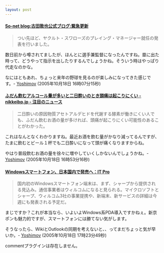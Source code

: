 ```yaml
---
layout: post
---
```

<h4><a href="http://blog.so-net.ne.jp/atsuya-furuta/2005-10-18">So-net blog:古田敦也公式ブログ:緊急更新</a></h4>
<blockquote><p>つい先ほど、ヤクルト・スワローズのプレイング・マネージャー就任の発表を行いました。</p>
</blockquote>
<p>数日前から噂されてましたが、ほんとに選手兼監督になったんですね。塁に出た時って、どうやって指示を出したりするんでしょうかね。そういう時はやっぱり代走なのかな。</p>
<p>なにはともあれ、ちょっと来年の野球を見るのが楽しみになってきた感じです。- <a href="/?page=Yoshimov" class="wikipage">Yoshimov</a> (2005年10月18日 16時07分15秒)</p>
<h4><a href="http://nikkeibp.jp/wcs/leaf/CID/onair/jp/flash_rss/404021">ふだん飲むアルコール量が多いと二日酔いのとき頭痛は起こりにくい - nikkeibp.jp - 注目のニュース</a></h4>
<blockquote><p>二日酔いの原因物質アセトアルデヒドを代謝する酵素が働きにくい人でも、ふだん飲むお酒の量が多ければ、頭痛が起こりにくい可能性のあることがわかった。</p>
</blockquote>
<p>これはなんとなくわかりますね。最近お酒を飲む量がかなり減ってるんですが、たまに飲むとビール１杯でも二日酔いになって頭が痛くなりますからね。</p>
<p>やはり普段飲むお酒の量を徐々に増やしていくしかないんでしょうかね。- <a href="/?page=Yoshimov" class="wikipage">Yoshimov</a> (2005年10月18日 16時53分16秒)</p>
<h4><a href="http://itpro.nikkeibp.co.jp/article/NEWS/20051017/222928/">Windowsスマートフォン、日本国内で発売へ：IT Pro</a></h4>
<blockquote><p>国内初のWindowsスマートフォン端末は、まず、シャープから提供される見込み。通信事業者はウィルコムになると見られる。マイクロソフトとシャープ、ウィルコム3社の事業提携や、新端末、新サービスの詳細は今週にも発表される予定だ。</p>
</blockquote>
<p>まじですか？これが本当なら、いよいよWindows系PDA導入ですかねぇ。新京ポンも魅力的ですが、スマートフォンには勝てない気がします。</p>
<p>そうなったら、WikiとOutlookの同期を考えないと、、ってまだちょっと気が早いか。- <a href="/?page=Yoshimov" class="wikipage">Yoshimov</a> (2005年10月18日 17時23分49秒)</p>
<p><span class="error">commentプラグインは存在しません。</span> </p>
